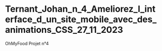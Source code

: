 # Ternant_Johan_n_4_Ameliorez_l_interface_d_un_site_mobile_avec_des_animations_CSS_27_11_2023
OhMyFood Projet n°4

